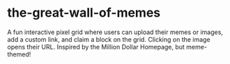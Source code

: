# the-great-wall-of-memes
A fun interactive pixel grid where users can upload their memes or images, add a custom link, and claim a block on the grid. Clicking on the image opens their URL. Inspired by the Million Dollar Homepage, but meme-themed!
